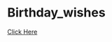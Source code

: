 # Birthday_wishes
<a href="https://Shibam16.me / Birthday_wishes/Shibam" target="blank">Click Here</a>

